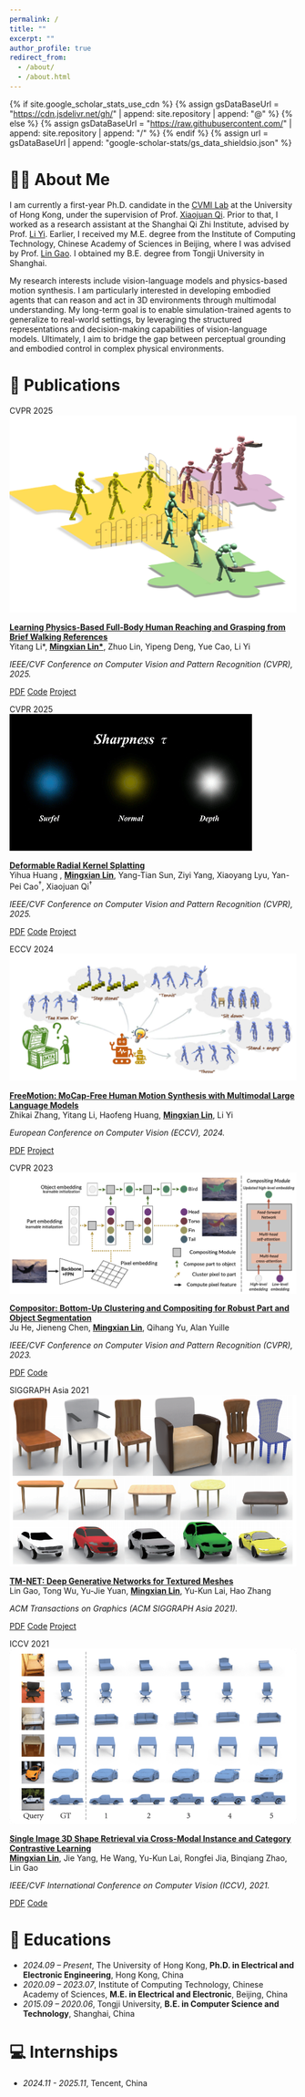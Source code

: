 ```yaml
---
permalink: /
title: ""
excerpt: ""
author_profile: true
redirect_from: 
  - /about/
  - /about.html
---
```


{% if site.google_scholar_stats_use_cdn %}
{% assign gsDataBaseUrl = "https://cdn.jsdelivr.net/gh/" | append: site.repository | append: "@" %}
{% else %}
{% assign gsDataBaseUrl = "https://raw.githubusercontent.com/" | append: site.repository | append: "/" %}
{% endif %}
{% assign url = gsDataBaseUrl | append: "google-scholar-stats/gs_data_shieldsio.json" %}

<span class='anchor' id='about-me'></span>

# 🙋‍♂️ About Me
I am currently a first-year Ph.D. candidate in the [CVMI Lab](http://cvmi.hku.hk/) at the University of Hong Kong, under the supervision of Prof. [Xiaojuan Qi](https://xjqi.github.io/). Prior to that, I worked as a research assistant at the Shanghai Qi Zhi Institute, advised by Prof. [Li Yi](https://ericyi.github.io/). Earlier, I received my M.E. degree from the Institute of Computing Technology, Chinese Academy of Sciences in Beijing, where I was advised by Prof. [Lin Gao](http://geometrylearning.com/). I obtained my B.E. degree from Tongji University in Shanghai.

My research interests include vision-language models and physics-based motion synthesis. I am particularly interested in developing embodied agents that can reason and act in 3D environments through multimodal understanding. My long-term goal is to enable simulation-trained agents to generalize to real-world settings, by leveraging the structured representations and decision-making capabilities of vision-language models. Ultimately, I aim to bridge the gap between perceptual grounding and embodied control in complex physical environments.

<!-- Lorem ipsum dolor sit amet, consectetur adipiscing elit. Vivamus ornare aliquet ipsum, ac tempus justo dapibus sit amet. Suspendisse condimentum, libero vel tempus mattis, risus risus vulputate libero, elementum fermentum mi neque vel nisl. Maecenas facilisis maximus dignissim. Curabitur mattis vulputate dui, tincidunt varius libero luctus eu. Mauris mauris nulla, scelerisque eget massa id, tincidunt congue felis. Sed convallis tempor ipsum rhoncus viverra. Pellentesque nulla orci, accumsan volutpat fringilla vitae, maximus sit amet tortor. Aliquam ultricies odio ut volutpat scelerisque. Donec nisl nisl, porttitor vitae pharetra quis, fringilla sed mi. Fusce pretium dolor ut aliquam consequat. Cras volutpat, tellus accumsan mattis molestie, nisl lacus tempus massa, nec malesuada tortor leo vel quam. Aliquam vel ex consectetur, vehicula leo nec, efficitur eros. Donec convallis non urna quis feugiat.

My research interest includes neural machine translation and computer vision. I have published more than 100 papers at the top international AI conferences with total <a href='https://scholar.google.com/citations?user=DhtAFkwAAAAJ'>google scholar citations <strong><span id='total_cit'>260000+</span></strong></a> (You can also use google scholar badge <a href='https://scholar.google.com/citations?user=DhtAFkwAAAAJ'><img src="https://img.shields.io/endpoint?url={{ url | url_encode }}&logo=Google%20Scholar&labelColor=f6f6f6&color=9cf&style=flat&label=citations"></a>). -->


<!-- # 🔥 News
- *2022.02*: &nbsp;🎉🎉 Lorem ipsum dolor sit amet, consectetur adipiscing elit. Vivamus ornare aliquet ipsum, ac tempus justo dapibus sit amet. 
- *2022.02*: &nbsp;🎉🎉 Lorem ipsum dolor sit amet, consectetur adipiscing elit. Vivamus ornare aliquet ipsum, ac tempus justo dapibus sit amet.  -->

# 📝 Publications 

<div class="paper-box">
  <div class="paper-box-image">
    <div class="badge">CVPR 2025</div>
    <img src="images/phys-reach-grasp.png" alt="phys-reach-grasp">
  </div>
  <div class="paper-box-text" markdown="1">
  
  **[Learning Physics-Based Full-Body Human Reaching and Grasping from Brief Walking References](http://arxiv.org/abs/2503.07481)**   
  Yitang Li*, <strong><u>Mingxian Lin*</u></strong>, Zhuo Lin, Yipeng Deng, Yue Cao, Li Yi 
  
  *IEEE/CVF Conference on Computer Vision and Pattern Recognition (CVPR), 2025.*

  <a class="pub-button" href="http://arxiv.org/abs/2503.07481" target="_blank">PDF</a>
  <a class="pub-button" href="https://github.com/liyitang22/phys-reach-grasp" target="_blank">Code</a>
  <a class="pub-button" href="https://liyitang22.github.io/phys-reach-grasp/" target="_blank">Project</a>
  </div>
</div>


<div class="paper-box">
  <div class="paper-box-image">
    <div class="badge">CVPR 2025</div>
    <img src="images/DRK.gif" alt="drk">
  </div>
  <div class="paper-box-text" markdown="1">
  
  **[Deformable Radial Kernel Splatting](https://arxiv.org/pdf/2412.11752)**   
  Yihua Huang , <strong><u>Mingxian Lin</u></strong>, Yang-Tian Sun, Ziyi Yang, Xiaoyang Lyu, Yan-Pei Cao<sup>†</sup>, Xiaojuan Qi<sup>†</sup>
  
  *IEEE/CVF Conference on Computer Vision and Pattern Recognition (CVPR), 2025.*

  <a class="pub-button" href="https://arxiv.org/pdf/2412.11752" target="_blank">PDF</a>
  <a class="pub-button" href="https://github.com/yihua7/Deformable-Radial-Kernel-Splatting" target="_blank">Code</a>
  <a class="pub-button" href="https://yihua7.github.io/DRK-web/" target="_blank">Project</a>
  </div>
</div>


<div class="paper-box">
  <div class="paper-box-image">
    <div class="badge">ECCV 2024</div>
    <img src="images/freemotion.png" alt="freemotion">
  </div>
  <div class="paper-box-text" markdown="1">
  
  **[FreeMotion: MoCap-Free Human Motion Synthesis with Multimodal Large Language Models](https://arxiv.org/abs/2406.10740)**   
  Zhikai Zhang, Yitang Li, Haofeng Huang, <strong><u>Mingxian Lin</u></strong>, Li Yi  
  
  *European Conference on Computer Vision (ECCV), 2024.*

  <a class="pub-button" href="https://arxiv.org/abs/2406.10740" target="_blank">PDF</a>
  <a class="pub-button" href="https://zzk273.github.io/freemotion.github.io/" target="_blank">Project</a>
  </div>
</div>


<div class="paper-box">
  <div class="paper-box-image">
    <div class="badge">CVPR 2023</div>
    <img src="images/compositor.png" alt="compositor">
  </div>
  <div class="paper-box-text" markdown="1">
  
  **[Compositor: Bottom-Up Clustering and Compositing for Robust Part and Object Segmentation](https://arxiv.org/abs/2306.07404)**  
  Ju He, Jieneng Chen, <strong><u>Mingxian Lin</u></strong>, Qihang Yu, Alan Yuille
  
  *IEEE/CVF Conference on Computer Vision and Pattern Recognition (CVPR), 2023.*

  <a class="pub-button" href="https://arxiv.org/abs/2306.07404" target="_blank">PDF</a>
  <a class="pub-button" href="https://github.com/TACJu/Compositor" target="_blank">Code</a>
  </div>
</div>


<div class="paper-box">
  <div class="paper-box-image">
    <div class="badge">SIGGRAPH Asia 2021</div>
    <img src="images/tmnet.png" alt="tmnet">
  </div>
  <div class="paper-box-text" markdown="1">
  
  **[TM-NET: Deep Generative Networks for Textured Meshes](https://arxiv.org/abs/2010.06217)**  
  Lin Gao, Tong Wu, Yu-Jie Yuan, <strong><u>Mingxian Lin</u></strong>, Yu-Kun Lai, Hao Zhang
  
  *ACM Transactions on Graphics (ACM SIGGRAPH Asia 2021).*

  <a class="pub-button" href="https://arxiv.org/abs/2010.06217" target="_blank">PDF</a>
  <a class="pub-button" href="https://github.com/IGLICT/TM-NET" target="_blank">Code</a>
  <a class="pub-button" href="http://geometrylearning.com/TM-NET/" target="_blank">Project</a>
  </div>
</div>


<div class="paper-box">
  <div class="paper-box-image">
    <div class="badge">ICCV 2021</div>
    <img src="images/ibsr.png" alt="ibsr">
  </div>
  <div class="paper-box-text" markdown="1">
  
  **[Single Image 3D Shape Retrieval via Cross-Modal Instance and Category Contrastive Learning](https://openaccess.thecvf.com/content/ICCV2021/papers/Lin_Single_Image_3D_Shape_Retrieval_via_Cross-Modal_Instance_and_Category_ICCV_2021_paper.pdf)**  
  <strong><u>Mingxian Lin</u></strong>, Jie Yang, He Wang, Yu-Kun Lai, Rongfei Jia, Binqiang Zhao, Lin Gao  
  
  *IEEE/CVF International Conference on Computer Vision (ICCV), 2021.*

  <a class="pub-button" href="https://openaccess.thecvf.com/content/ICCV2021/papers/Lin_Single_Image_3D_Shape_Retrieval_via_Cross-Modal_Instance_and_Category_ICCV_2021_paper.pdf" target="_blank">PDF</a>
  <a class="pub-button" href="https://github.com/IGLICT/IBSR_jittor" target="_blank">Code</a>
  </div>
</div>

<!-- <div class="paper-box">
  <div class="paper-box-image">
    <div class="badge">ICCV 2021</div>
    <img src="images/ibsr.png" alt="ibsr">
  </div>
  <div class="paper-box-text" markdown="1">
  
  **[Single Image 3D Shape Retrieval via Cross-Modal Instance and Category Contrastive Learning](https://openaccess.thecvf.com/content/ICCV2021/papers/Lin_Single_Image_3D_Shape_Retrieval_via_Cross-Modal_Instance_and_Category_ICCV_2021_paper.pdf)**  
  **Mingxian Lin**, Jie Yang, He Wang, Yu-Kun Lai, Rongfei Jia, Binqiang Zhao, Lin Gao  
  *International Conference on Computer Vision (ICCV), 2021.*

  <a class="pub-button" href="https://openaccess.thecvf.com/content/ICCV2021/papers/Lin_Single_Image_3D_Shape_Retrieval_via_Cross-Modal_Instance_and_Category_ICCV_2021_paper.pdf" target="_blank">PDF</a>
  <a class="pub-button" href="https://github.com/IGLICT/IBSR_jittor" target="_blank">Code</a>
  <a class="pub-button" href="https://github.com/IGLICT/IBSR_jittor" target="_blank">Project</a>
  </div>
</div> -->




<!-- # 🎖 Honors and Awards
- *2021.10* Lorem ipsum dolor sit amet, consectetur adipiscing elit. Vivamus ornare aliquet ipsum, ac tempus justo dapibus sit amet. 
- *2021.09* Lorem ipsum dolor sit amet, consectetur adipiscing elit. Vivamus ornare aliquet ipsum, ac tempus justo dapibus sit amet.  -->

# 📖 Educations
- *2024.09 – Present*, The University of Hong Kong, **Ph.D. in Electrical and Electronic Engineering**, Hong Kong, China
- *2020.09 – 2023.07*, Institute of Computing Technology, Chinese Academy of Sciences, **M.E. in Electrical and Electronic**, Beijing, China
- *2015.09 – 2020.06*, Tongji University, **B.E. in Computer Science and Technology**, Shanghai, China



<!-- # 💬 Invited Talks
- *2021.06*, Lorem ipsum dolor sit amet, consectetur adipiscing elit. Vivamus ornare aliquet ipsum, ac tempus justo dapibus sit amet. 
- *2021.03*, Lorem ipsum dolor sit amet, consectetur adipiscing elit. Vivamus ornare aliquet ipsum, ac tempus justo dapibus sit amet.  \| [\[video\]](https://github.com/) -->

# 💻 Internships
- *2024.11 - 2025.11*, Tencent, China